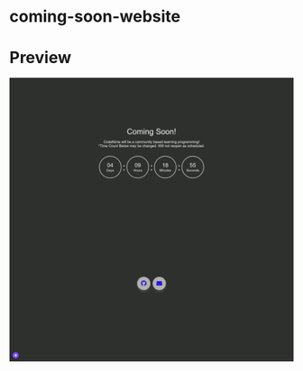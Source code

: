 # coming-soon-website

# Preview

![png](https://raw.githubusercontent.com/CodeNime/coming-soon-website/main/assets/CodeNime%20-%20Coming%20Soon!.png "ss")

